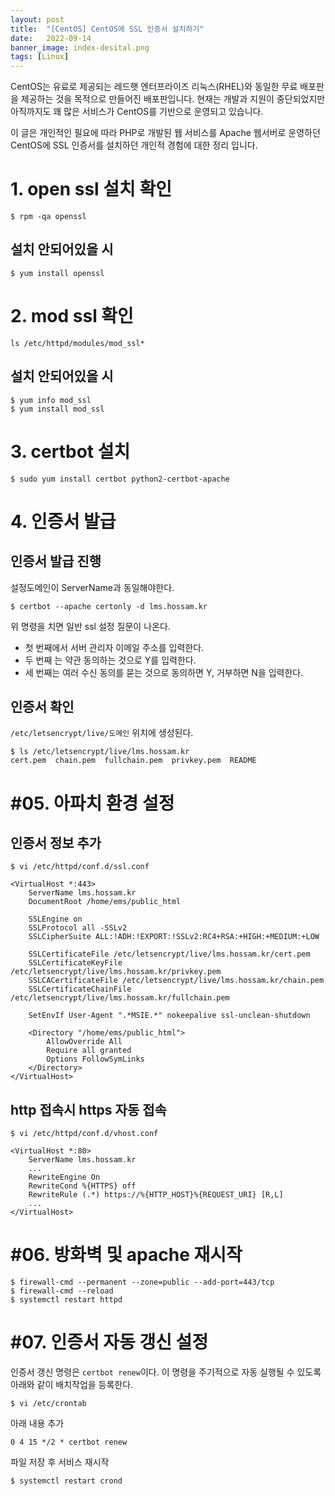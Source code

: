 ```yaml
---
layout: post
title:  "[CentOS] CentOS에 SSL 인증서 설치하기"
date:   2022-09-14
banner_image: index-desital.png
tags: [Linux]
---
```


CentOS는 유료로 제공되는 레드햇 엔터프라이즈 리눅스(RHEL)와 동일한 무료 배포판을 제공하는 것을 목적으로 만들어진 배포판입니다. 현재는 개발과 지원이 중단되었지만 아직까지도 꽤 많은 서비스가 CentOS를 기반으로 운영되고 있습니다.

이 글은 개인적인 필요에 따라 PHP로 개발된 웹 서비스를 Apache 웹서버로 운영하던 CentOS에 SSL 인증서를 설치하던 개인적 경험에 대한 정리 입니다.

<!--more-->

# 1. open ssl 설치 확인

```shell
$ rpm -qa openssl
```

## 설치 안되어있을 시

```shell
$ yum install openssl
```

# 2. mod ssl 확인

```shell
ls /etc/httpd/modules/mod_ssl*
```

## 설치 안되어있을 시

```shell
$ yum info mod_ssl
$ yum install mod_ssl
```

# 3. certbot 설치

```shell
$ sudo yum install certbot python2-certbot-apache
```

# 4. 인증서 발급

## 인증서 발급 진행

설정도메인이 ServerName과 동일해야한다.

```shell
$ certbot --apache certonly -d lms.hossam.kr
```

위 명령을 치면 일반 ssl 설정 질문이 나온다.

- 첫 번째에서 서버 관리자 이메일 주소를 입력한다.
- 두 번째 는  약관 동의하는 것으로 Y를 입력한다.
- 세 번째는 여러 수신 동의를 묻는 것으로 동의하면 Y, 거부하면 N을 입력한다.

## 인증서 확인

`/etc/letsencrypt/live/도메인` 위치에 생성된다.


```shell
$ ls /etc/letsencrypt/live/lms.hossam.kr
cert.pem  chain.pem  fullchain.pem  privkey.pem  README
```

# #05. 아파치 환경 설정

## 인증서 정보 추가

```shell
$ vi /etc/httpd/conf.d/ssl.conf
```

```
<VirtualHost *:443>
	ServerName lms.hossam.kr
	DocumentRoot /home/ems/public_html
  
	SSLEngine on
	SSLProtocol all -SSLv2
	SSLCipherSuite ALL:!ADH:!EXPORT:!SSLv2:RC4+RSA:+HIGH:+MEDIUM:+LOW

    SSLCertificateFile /etc/letsencrypt/live/lms.hossam.kr/cert.pem
    SSLCertificateKeyFile /etc/letsencrypt/live/lms.hossam.kr/privkey.pem
    SSLCACertificateFile /etc/letsencrypt/live/lms.hossam.kr/chain.pem
    SSLCertificateChainFile /etc/letsencrypt/live/lms.hossam.kr/fullchain.pem

	SetEnvIf User-Agent ".*MSIE.*" nokeepalive ssl-unclean-shutdown

	<Directory "/home/ems/public_html">
		AllowOverride All
		Require all granted
		Options FollowSymLinks
	</Directory>
</VirtualHost>
```

## http 접속시 https 자동 접속

```shell
$ vi /etc/httpd/conf.d/vhost.conf
```

```
<VirtualHost *:80>
	ServerName lms.hossam.kr
    ...
    RewriteEngine On
    RewriteCond %{HTTPS} off
    RewriteRule (.*) https://%{HTTP_HOST}%{REQUEST_URI} [R,L]
    ...
</VirtualHost>
```


# #06. 방화벽 및 apache 재시작

```shell
$ firewall-cmd --permanent --zone=public --add-port=443/tcp
$ firewall-cmd --reload
$ systemctl restart httpd
```

# #07. 인증서 자동 갱신 설정

인증서 갱신 명령은 `certbot renew`이다. 이 명령을 주기적으로 자동 실행될 수 있도록 아래와 같이 배치작업을 등록한다.

```shell
$ vi /etc/crontab
```

아래 내용 추가

```
0 4 15 */2 * certbot renew
```

파일 저장 후 서비스 재시작

```shell
$ systemctl restart crond
```